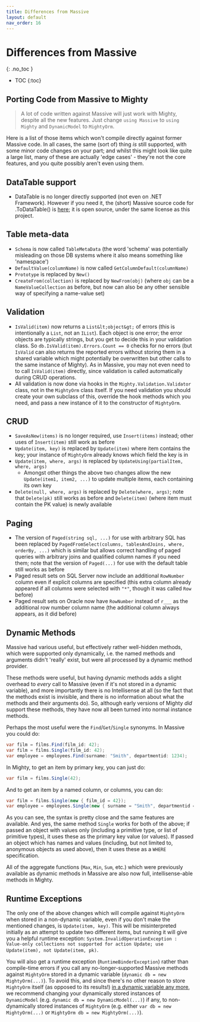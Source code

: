 ```yaml
---
title: Differences from Massive
layout: default
nav_order: 16
---
```


# Differences from Massive
{: .no_toc }

- TOC
{:toc}

## Porting Code from Massive to Mighty

> A lot of code written against Massive will just work with Mighty, despite all the new features. Just change `using Massive` to `using Mighty` and `DynamicModel` to `MightyOrm`.

Here is a list of those items which won't compile directly against former Massive code. In all cases, the same (sort of) thing *is* still supported, with some minor code changes on your part; and whilst this might look like quite a large list, many of these are actually 'edge cases' - they're not the core features, and you quite possibly aren't even using them.

## DataTable support

- DataTable is no longer directly supported (not even on .NET Framework). However if you need it, the (short) Massive source code for .ToDataTable() is [here](https://github.com/FransBouma/Massive/blob/583c0932cb5da17f06216777be74e16a421f2df4/src/Massive.Shared.cs#L140-L187); it is open source, under the same license as this project.

## Table meta-data

- `Schema` is now called `TableMetaData` (the word 'schema' was potentially misleading on those DB systems where it also means something like 'namespace')
- `DefaultValue(columnName)` is now called `GetColumnDefault(columnName)`
- `Prototype` is replaced by `New()`
- `CreateFrom(collection)` is replaced by `NewFrom(obj)` (where `obj` can be a `NameValueCollection` as before, but now can also be any other sensible way of specifying a name-value set)

## Validation

- `IsValid(item)` now returns a `List&lt;object&gt;` of errors (this is intentionally a `List`, not an `IList`). Each object is one error; the error objects are typically strings, but you get to decide this in your validation class. So `db.IsValid(item).Errors.Count == 0` checks for no errors (but `IsValid` can also returns the reported errors without storing them in a shared variable which might potentially be overwritten but other calls to the same instance of Mighty). As in Massive, you may not even need to to call `IsValid(item)` directly, since validation is called automatically during CRUD operations.
- All validation is now done via hooks in the `Mighty.Validation.Validator` class, not in the `MightyOrm` class itself. If you need validation you should create your own subclass of this, override the hook methods which you need, and pass a new instance of it to the constructor of `MightyOrm`.

## CRUD

- `SaveAsNew(items)` is no longer required, use `Insert(items)` instead; other uses of `Insert(item)` still work as before
- `Update(item, key)` is replaced by `Update(item)` where item contains the key; your instance of `MightyOrm` already knows which field the key is in
- `Update(item, where, args)` is replaced by `UpdateUsing(partialItem, where, args)`
  - Amongst other things the above two changes allow the new `Update(item1, item2, ...)` to update multiple items, each containing its own key
- `Delete(null, where, args)` is replaced by `Delete(where, args)`; note that `Delete(pk)` still works as before and `Delete(item)` (where item must contain the PK value) is newly available

## Paging

- The version of `Paged(string sql, ...)` for use with arbitrary SQL has been replaced by `PagedFromSelect(columns, tablesAndJoins, where, orderBy, ...)` which is similar but allows correct handling of paged queries with arbitrary joins and qualified column names if you need them; note that the version of `Paged(...)` for use with the default table still works as before
- Paged result sets on SQL Server now include an additional `RowNumber` column even if explicit columns are specified (this extra column already appeared if all columns were selected with `"*"`, though it was called `Row` before)
- Paged result sets on Oracle now have `RowNumber` instead of `r___` as the additional row number column name (the additional column always appears, as it did before)

## Dynamic Methods

Massive had various useful, but effectively rather well-hidden methods, which were supported only dynamically, i.e. the named methods and arguments didn't 'really' exist, but were all processed by a dynamic method provider.

These methods were useful, but having dynamic methods adds a slight overhead to *every* call to Massive (even if it's not stored in a dynamic variable), and more importantly there is no Intellisense at all (so the fact that the methods exist is invisible, and there is no information about what the methods and their arguments do). So, although early versions of Mighty *did* support these methods, they have now all been turned into normal instance methods.

Perhaps the most useful were the `Find`/`Get`/`Single` synonyms. In Massive you could do:

```c#
var film = films.Find(film_id: 42);
var film = films.Single(film_id: 42);
var employee = employees.Find(surname: "Smith", departmentid: 1234);
```

In Mighty, to get an item by primary key, you can just do:

```c#
var film = films.Single(42);
```

And to get an item by a named column, or columns, you can do:

```c#
var film = films.Single(new { film_id = 42});
var employee = employees.Single(new { surname = "Smith", departmentid = 1234 });
```

As you can see, the syntax is pretty close and the same features are available. And yes, the same method `Single` works for both of the above; if passed an object with values only (including a primitive type, or list of primitive types), it uses these as the primary key value (or values). If passed an object which has names and values (including, but not limited to, anonymous objects as used above), then it uses these as a `WHERE` specification.

All of the aggregate functions (`Max`, `Min`, `Sum`, etc.) which were previously available as dynamic methods in Massive are also now full, intellisense-able methods in Mighty.

## Runtime Exceptions

The only one of the above changes which will compile against `MightyOrm` when stored in a non-dynamic variable, even if you don't make the mentioned changes, is `Update(item, key)`. This will be misinterpreted initially as an attempt to update two different items, but running it will give you a helpful runtime exception: `System.InvalidOperationException : Value-only collections not supported for action Update; use Update(item), not Update(item, pk)`.

 You will also get a runtime exception (`RuntimeBinderException`) rather than compile-time errors if you call any no-longer-supported Massive methods against `MightyOrm` stored in a dynamic variable (`dynamic db = new MightyOrm(...)`). To avoid this, and since there's no other reason to store `MightyOrm` itself (as opposed to its results!) [in a dynamic variable any more](#dynamic-methods), we recommend changing your dynamically stored instances of `DynamicModel` (e.g. `dynamic db = new DynamicModel(...)`) if any, to non-dynamically stored instances of `MightyOrm` (e.g. either `var db = new MightyOrm(...)` or `MightyOrm db = new MightyOrm(...)`).